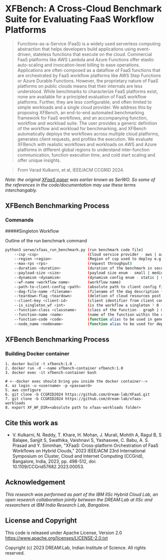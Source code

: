 # XFBench: A Cross-Cloud Benchmark Suite for Evaluating FaaS Workflow Platforms

> Functions-as-a-Service (FaaS) is a widely used serverless computing abstraction that helps developers build
applications using event-driven, stateless functions that execute on the cloud. Commercial FaaS platforms like AWS Lambda
and Azure Functions offer elastic auto-scaling and invocation-level billing to ease operations. Applications are often composed
as a dataflow of FaaS functions that are orchestrated by FaaS workflow platforms like AWS Step Functions or Azure Durable
Functions. However, the proprietary nature of FaaS platforms on public clouds means that their internals are less understood.
While benchmarks to characterize FaaS platforms exist, none are available for a principled evaluation of FaaS workflow platforms.
Further, they are less configurable, and often limited to simple workloads and a single cloud provider. We address this by
proposing XFBench, an end-to-end automated benchmarking framework for FaaS workflows, and an accompanying function,
workflow and workload suite. The user provides a generic definition of the workflow and workload for benchmarking, and
XFBench automatically deploys the workflows across multiple cloud platforms, generates client requests, and profiles the
execution. We evaluate XFBench with realistic workflows and workloads on AWS and Azure platforms in different global
regions to understand inter-function communication, function execution time, and cold start scaling and offer unique insights.
>

> 
> From Varad Kulkarni, et al, IEEE/ACM CCGRID 2024.

*Note: the original [XFaaS paper](README-XFaaS-CCGrid23.md) was earlier known as SerWO. So some of the references in the code/documentation may use these terms interchangably.*

## XFBench Benchmarking Process

### Commands

#####Singleton Workflow

Outline of the run benchmark command 
```bash
python3 serwo/xfaas_run_benchmark.py (run benchmark code file)
    --csp <csp>                      (Cloud service provider - aws | azure)
    --region <region>                (Region of csp used to deploy e.g ap-south-1)
    --max-rps <rps>                  (request throughput) 
    --duration <duration>            (duration of the benchmark in seconds)
    --payload-size <size>            (payload size enum - small | medium | large)   
    --dynamism <dynamism>            (dynamism config enum - static | step_function | sawtooth | alibaba)  
    --wf-name <workflow name>        (workflow name)  
    --path-to-client-config <path>   (absolute path to client config file)
    --dag-file-name <filename>       (filename of the dag description file e.g dag.json)
    --teardown-flag <teardown>       (deletion of cloud resources post run - 0 (no) | 1 (yes))
    --client-key <client-id>         (client identifier from client config)     
    --is_singleton_wf <int>          (is the workflow a singleton ? 0 (no) | 1 (yes))
    --function-class <classname>     (class of the function - graph | math | multimedia | text)
    --function-name <name>           (name of the function within the class - e.g graph_bft) 
    --function-code <code>           (function alias to be used in generated plots)
    --node_name <nodename>           (function alias to be used for deployment (NOTE - use camel case if possible)) 
```
## XFBench Benchmarking Process
### Building Docker container
```shell
1. docker build -t xfbench:1.0 .
2. docker run -d --name xfbench-container xfbench:1.0
3. docker exec -it xfbench-container bash

# <--docker exec should bring you inside the docker container-->
4. az login -u <username> -p <password>
5. aws configure
6. git clone -b CCGRID2024 https://github.com/dream-lab/XFaaS.git
7. git clone -b CCGRID2024 https://github.com/dream-lab/xfaas-workloads
8. export XF_WF_DIR=<absolute path to xfaas-workloads folder>
```



## Cite this work as
* V. Kulkarni, N. Reddy, T. Khare, H. Mohan, J. Murali, Mohith A, Ragul B, S Balajee, Sanjjit S, Swathika, Vaishnavi S, Yashasvee, C. Babu, A. S. Prasad and Y. Simmhan, "XFaaS: Cross-platform Orchestration of FaaS Workflows on Hybrid Clouds," 2023 IEEE/ACM 23rd International Symposium on Cluster, Cloud and Internet Computing (CCGrid), Bangalore, India, 2023, pp. 498-512, 
doi: 10.1109/CCGrid57682.2023.00053.

## Acknowledgement
*This research was performed as part of the IBM IISc Hybrid Cloud Lab, an open research collaboration jointly between the DREAM:Lab at IISc and researchers at IBM India Research Lab, Bangalore.*

## License and Copyright
This code is released under Apache License, Version 2.0
https://www.apache.org/licenses/LICENSE-2.0.txt

Copyright (c) 2023 DREAM:Lab, Indian Institute of Science. All rights reserved.
